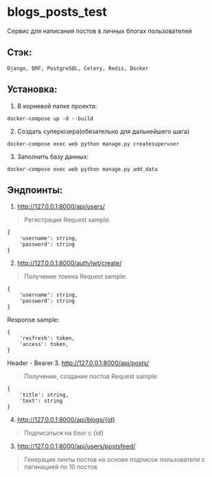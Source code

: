 # blogs_posts_test
Сервис для написания постов в личных блогах пользователей

## Стэк:
```
Django, DRF, PostgreSQL, Celery, Redis, Docker
```

## Установка:

1. В корневой папке проекта:
```
docker-compose up -d --build
```
2. Создать суперюзера(обязательно для дальнейшего шага)
```
docker-compose exec web python manage.py createsuperuser
```
3. Заполнить базу данных:
```
docker-compose exec web python manage.py add_data
```

## Эндпоинты:
1. http://127.0.0.1:8000/api/users/
>Регистрация
Request sample:
```
{
    'username': string,
    'password': string
}
```
2. http://127.0.0.1:8000/auth/jwt/create/
>Получение токена
Request sample:
```
{
    'username': string,
    'password': string
}
```
Response sample:
```
{
    'resfresh': token,
    'access': token,
}
```
Header - Bearer
3. http://127.0.0.1:8000/api/posts/
> Получение, создание постов
Request sample:
```
{
    'title': string,
    'text': string
}
```
4. http://127.0.0.1:8000/api/blogs/{id}
>Подписаться на блог с {id}

3. http://127.0.0.1:8000/api/users/postsfeed/
>Генерация ленты постов на основе подписок пользователя с пагинацией по 10 постов
